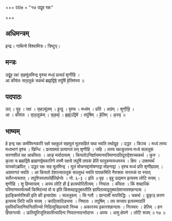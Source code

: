 +++
title = "१७ उद्वृह रक्षः"

+++
## अधिमन्त्रम्
इन्द्रः। गाथिनो विश्वामित्रः। त्रिष्टुप्।

## मन्त्रः
उद्वृ॑ह॒ रक्षः॑ स॒हमू॑लमिन्द्र वृ॒श्चा मध्यं॒ प्रत्यग्रं॑ शृणीहि ।  
आ कीव॑तः सल॒लूकं॑ चकर्थ ब्रह्म॒द्विषे॒ तपु॑षिं हे॒तिम॑स्य ॥

## पदपाठः
उत् । वृ॒ह॒ । रक्षः॑ । स॒हऽमू॑लम् । इ॒न्द्र॒ । वृ॒श्च । मध्य॑म् । प्रति॑ । अग्र॑म् । शृ॒णी॒हि॒ ।  
आ । कीव॑तः । स॒ल॒लूक॑म् । च॒क॒र्थ॒ । ब्र॒ह्म॒ऽद्विषे॑ । तपु॑षिम् । हे॒तिम् । अ॒स्य॒ ॥

## भाष्यम्
हे इन्द्र रक्षः कर्मविघ्नकारि रक्षो रक्षकुलं सहमूलं मूलसहितं यथा भवति तथोद्वृह । उद्धर । किञ्च । मध्यं तस्य मध्यभागं वृश्च । छिन्धि । प्रत्यग्रमग्रं प्रत्यागतं तत् शृणीहि । जहि । तस्य रक्षःकुलस्य मध्ये सललूकं सरणशीलं रक्ष आकीवतः । आङ् मर्यादायाम् । कियतोऽनिर्ज्ञायमानपरिमाणादतिदूराद्देशाच्चकर्थ । कुरु । कृत्वा च ब्रह्मद्विषे ब्राह्मणद्वेषकारिणे तस्मै रक्षसे तपुषिं तापकं हेतिं घातुकमायधमस्य । क्षिप । उक्तमर्थं यास्कोऽब्रवित् । उद्धर रक्षः सह मूलमिन्द्र । मूलं मोचनाद्दामोषणाद्वा मोहनाद्वा । वृश्च मध्यं प्रति शृणीह्यग्रम् । अग्रमागतं भवति । आ कियतो देशात्सललूकं सल्लुब्धं भवति पापकमिति नैरुक्ताः सररूकं वा स्यात् सर्तेरभ्यस्तात् । तपुश्जिस्तपतेर्हेतिर्हन्तेः । नो. ६-३ । इति ॥ वृह । वृहू उद्यमन इत्यस्य लोटि रूपम् । शृणीहि । शॄ हिम्सायाम् । अस्य लोटि हौ ई हल्यघोरितीत्वम् । निघातः । कीवतः । किं शब्दात्किं परिमाणमस्येत्यर्थे किमिदंभ्यां वो घ इति किंशब्दाद्वतुबस्तीति ज्ञापितत्वाद्वतुब्घादेशाभावश्छान्दसः । इदङ्किमोरीश्की इति की इत्यादेशः । सललूकम् । सि गतौ । छान्दसी रूपसिद्धिः । चकर्थ । डुकृञ् करण इत्यस्य लिटि थलि रूपम् । क्रादित्वादिडभावः । निघातः । तपुषिम् । तप सन्ताप इत्यस्मादर्ति पॄवपियजितनिघनितपिभ्यो निदित्युसिप्रत्ययो निच्च । अकारस्य इकारश्छान्दसः । नित्स्वरः । हेतिम् । हन हिंसागत्योः । ऊतियूतिजूतिसातीत्यादिना निपातनादन्तोदात्तः । अस्य । असु क्षेपणे । लोटि रूपम् ॥ १७ ॥